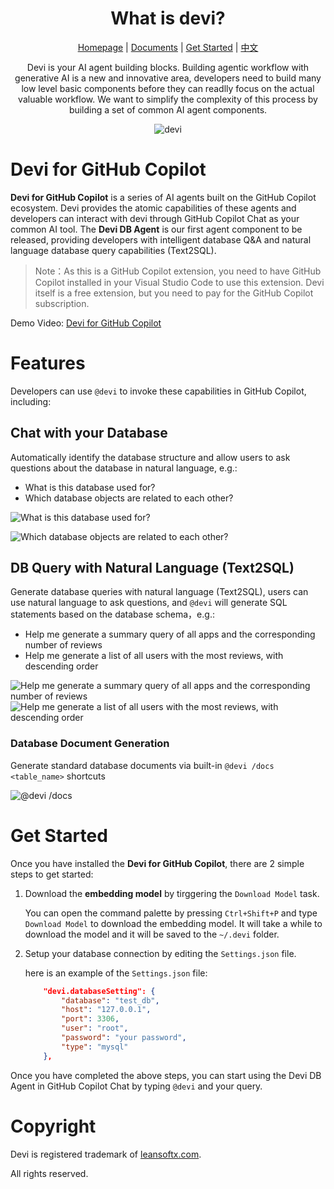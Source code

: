 <div align="center">

# What is devi?

[Homepage](https://github.com/devi-run/devi-github-copilot-extension) | [Documents](./docs/content/en/_index.md) | [Get Started](./docs/content/en/copilot/_index.md) | [中文](README_zh.md)

Devi is your AI agent building blocks. Building agentic workflow with generative AI is a new and innovative area, developers need to build many low level basic components before they can readlly focus on the actual valuable workflow. We want to simplify the complexity of this process by building a set of common AI agent components. 

![devi](https://aiseartifacts.blob.core.windows.net/devi/images/devi-title-logo.png)

</div>

# Devi for GitHub Copilot 
**Devi for GitHub Copilot** is a series of AI agents built on the GitHub Copilot ecosystem. Devi provides the atomic capabilities of these agents and developers can interact with devi through GitHub Copilot Chat as your common AI tool.
The **Devi DB Agent** is our first agent component to be released, providing developers with intelligent database Q&A and natural language database query capabilities (Text2SQL). 

> Note：As this is a GitHub Copilot extension, you need to have GitHub Copilot installed in your Visual Studio Code to use this extension. Devi itself is a free extension, but you need to pay for the GitHub Copilot subscription.

Demo Video: [Devi for GitHub Copilot](https://aiseartifacts.blob.core.windows.net/devi/videos/devi-demo-en.mp4)

# Features
Developers can use `@devi` to invoke these capabilities in GitHub Copilot, including:

## Chat with your Database
Automatically identify the database structure and allow users to ask questions about the database in natural language, e.g.: 
- What is this database used for?
- Which database objects are related to each other?

![What is this database used for?](https://aiseartifacts.blob.core.windows.net/devi/images/devi-en-us01.png)

![Which database objects are related to each other?](https://aiseartifacts.blob.core.windows.net/devi/images/devi-en-us02.png)

## DB Query with Natural Language (Text2SQL)
Generate database queries with natural language (Text2SQL), users can use natural language to ask questions, and `@devi` will generate SQL statements based on the database schema，e.g.:
- Help me generate a summary query of all apps and the corresponding number of reviews
- Help me generate a list of all users with the most reviews, with descending order

![Help me generate a summary query of all apps and the corresponding number of reviews](https://aiseartifacts.blob.core.windows.net/devi/images/devi-en-us03.png)
![Help me generate a list of all users with the most reviews, with descending order](https://aiseartifacts.blob.core.windows.net/devi/images/devi-en-us04.png)

### Database Document Generation
Generate standard database documents via built-in `@devi /docs <table_name>` shortcuts

![@devi /docs](https://aiseartifacts.blob.core.windows.net/devi/images/devi-en-us05.png)

# Get Started

Once you have installed the **Devi for GitHub Copilot**, there are 2 simple steps to get started:

1. Download the **embedding model** by tirggering the `Download Model` task.

    You can open the command palette by pressing `Ctrl+Shift+P` and type `Download Model` to download the embedding model. It will take a while to download the model and it will be saved to the `~/.devi` folder.

2. Setup your database connection by editing the `Settings.json` file.

    here is an example of the `Settings.json` file:

    ```json
        "devi.databaseSetting": {    
            "database": "test_db",
            "host": "127.0.0.1",
            "port": 3306,
            "user": "root",
            "password": "your password",
            "type": "mysql"
        },
    ```

Once you have completed the above steps, you can start using the Devi DB Agent in GitHub Copilot Chat by typing `@devi` and your query.

# Copyright

Devi is registered trademark of [leansoftx.com](https://leansoftx.com).

All rights reserved.